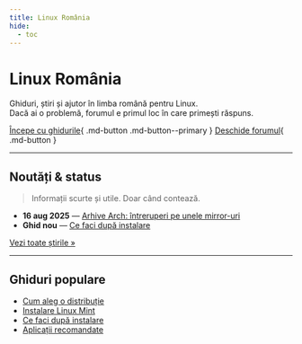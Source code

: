 ```yaml
---
title: Linux România
hide:
  - toc
---
```


# Linux România

Ghiduri, știri și ajutor în limba română pentru Linux.  
Dacă ai o problemă, forumul e primul loc în care primești răspuns.

[Începe cu ghidurile](ghiduri/incepatori/alege-distributia/){ .md-button .md-button--primary }
[Deschide forumul](https://forum.linuxromania.eu){ .md-button }

---

## Noutăți & status

> Informații scurte și utile. Doar când contează.

- **16 aug 2025** — [Arhive Arch: întreruperi pe unele mirror-uri](stiri/2025-08-16-arch-mirror-outage.md)
- **Ghid nou** — [Ce faci după instalare](ghiduri/incepatori/dupa-instalare.md)

[Vezi toate știrile »](stiri/index.md)

---

## Ghiduri populare

- [Cum aleg o distribuție](ghiduri/incepatori/alege-distributia.md)
- [Instalare Linux Mint](ghiduri/incepatori/instalare-mint.md)
- [Ce faci după instalare](ghiduri/incepatori/dupa-instalare.md)
- [Aplicații recomandate](ghiduri/aplicatii/recomandate.md)
